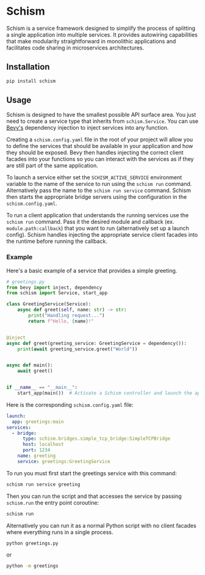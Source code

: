 # Schism

Schism is a service framework designed to simplify the process of splitting a single application into multiple services. It provides autowiring capabilities that make modularity straightforward in monolithic applications and facilitates code sharing in microservices architectures.

## Installation

```bash
pip install schism
```

## Usage

Schism is designed to have the smallest possible API surface area. You just need to create a service type that inherits from `schism.Service`. You can use [Bevy's](https://github.com/ZechCodes/Bevy) dependency injection to inject services into any function.

Creating a `schism.config.yaml` file in the root of your project will allow you to define the services that should be available in your application and how they should be exposed. Bevy then handles injecting the correct client facades into your functions so you can interact with the services as if they are still part of the same application. 

To launch a service either set the `SCHISM_ACTIVE_SERVICE` environment variable to the name of the service to run using the `schism run` command. Alternatively pass the name to the `schism run service` command. Schism then starts the  appropriate bridge servers using the configuration in the `schism.config.yaml`.

To run a client application that understands the running services use the `schism run` command. Pass it the desired  module and callback (ex. `module.path:callback`) that you want to run (alternatively set up a launch config). Schism handles injecting the appropriate service client facades into the runtime before running the callback.

### Example

Here's a basic example of a service that provides a simple greeting.

```python
# greetings.py
from bevy import inject, dependency
from schism import Service, start_app

class GreetingService(Service):
    async def greet(self, name: str) -> str:
        print("Handling request...")
        return f"Hello, {name}!"


@inject
async def greet(greeting_service: GreetingService = dependency()):
    print(await greeting_service.greet("World"))


async def main():
    await greet()


if __name__ == "__main__":
    start_app(main())  # Activate a Schism controller and launch the app
```
Here is the corresponding `schism.config.yaml` file:

```yaml
launch:
  app: greetings:main
services:
  - bridge:
      type: schism.bridges.simple_tcp_bridge:SimpleTCPBridge
      host: localhost
      port: 1234
    name: greeting
    service: greetings:GreetingService
```

To run you must first start the greetings service with this command:

```bash
schism run service greeting
```

Then you can run the script and that accesses the service by passing `schism.run` the entry point coroutine:

```bash
schism run
```

Alternatively you can run it as a normal Python script with no client facades where everything runs in a single process.

```bash
python greetings.py
```
or
```bash
python -m greetings
```

